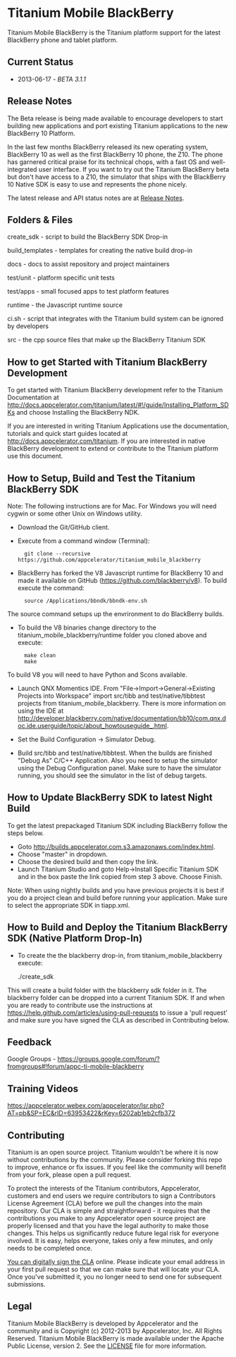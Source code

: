 Titanium Mobile BlackBerry
==========================

Titanium Mobile BlackBerry is the Titanium platform support for the latest BlackBerry phone and tablet platform.

Current Status
--------------

* 2013-06-17 - _BETA 3.1.1_

Release Notes
-------------

The Beta release is being made available to encourage developers to start building new applications and port existing Titanium applications to the new BlackBerry 10 Platform. 

In the last few months BlackBerry released its new operating system, BlackBerry 10 as well as the first BlackBerry 10 phone, the Z10. The phone has garnered critical praise for its technical chops, with a fast OS and well-integrated user interface. If you want to try out the Titanium BlackBerry beta but don't have access to a Z10, the simulator that ships with the BlackBerry 10 Native SDK is easy to use and represents the phone nicely.

The latest release and API status notes are at [Release Notes](https://github.com/appcelerator/titanium_mobile_blackberry/blob/master/CHANGELOG.md).


Folders & Files
---------------

create_sdk - script to build the BlackBerry SDK Drop-in

build_templates - templates for creating the native build drop-in

docs - docs to assist repository and project maintainers

test/unit - platform specific unit tests

test/apps - small focused apps to test platform features

runtime -  the Javascript runtime source

ci.sh - script that integrates with the Titanium build system can be ignored by developers

src - the cpp source files that make up the BlackBerry Titanium SDK


How to get Started with Titanium BlackBerry Development
-------------------------------------------------------

To get started with Titanium BlackBerry development refer to the Titanium Documentation at http://docs.appcelerator.com/titanium/latest/#!/guide/Installing_Platform_SDKs and choose Installing the BlackBerry NDK. 

If you are interested in writing Titanium Applications use the documentation, tutorials and quick start guides located at http://docs.appcelerator.com/titanium. If you are interested in native BlackBerry development to extend or contribute to the Titanium platform use this document.


How to Setup, Build and Test the Titanium BlackBerry SDK
---------------------------------------------------------

Note: The following instructions are for Mac. For Windows you will need cygwin or some other Unix on Windows utility.

- Download the Git/GitHub client. 

- Execute from a command window (Terminal): 

 		git clone --recursive https://github.com/appcelerator/titanium_mobile_blackberry

- BlackBerry has forked the V8 Javascript runtime for BlackBerry 10 and made it available on GitHub (https://github.com/blackberry/v8). To build execute the command:

		source /Applications/bbndk/bbndk-env.sh

The source command setups up the envrironment to do BlackBerry builds.

- To build the V8 binaries change directory to the titanium_mobile_blackberry/runtime folder you cloned above and execute:

		make clean
		make

To build V8 you will need to have Python and Scons available.

-  Launch QNX Momentics IDE. From "File->Import->General->Existing Projects into Workspace" import src/tibb and test/native/tibbtest projects from titanium_mobile_blackberry. There is more information on using the IDE at http://developer.blackberry.com/native/documentation/bb10/com.qnx.doc.ide.userguide/topic/about_howtouseguide_.html.

-  Set the Build Configuration -> Simulator Debug. 

- Build src/tibb and test/native/tibbtest. When the builds are finished "Debug As" C/C++ Application. Also you need to setup the simulator using the Debug Configuration panel. Make sure to have the simulator running, you should see the simulator in the list of debug targets.


How to Update BlackBerry SDK to latest Night Build
-------------------------------------------------- 

To get the latest prepackaged Titanium SDK including BlackBerry follow the steps below.

- Goto http://builds.appcelerator.com.s3.amazonaws.com/index.html.
- Choose "master" in dropdown.
- Choose the desired build and then copy the link. 
- Launch Titanium Studio and goto Help->Install Specific Titanium SDK and in the box paste the link copied from step 3 above. Choose Finish.

Note: When using nightly builds and you have previous projects it is best if you do a project clean and build before running your application. Make sure to select the appropriate SDK in tiapp.xml.  


How to Build and Deploy the Titanium BlackBerry SDK (Native Platform Drop-In)
-----------------------------------------------------------------------------

- To create the the blackberry drop-in, from titanium_mobile_blackberry execute: 

	./create_sdk

This will create a build folder with the blackberry sdk folder in it. The blackberry folder can be dropped into a current Titanium SDK. If and when you are ready to contribute use the instructions at https://help.github.com/articles/using-pull-requests to issue a 'pull request' and make sure you have signed the CLA as described in Contributing below.


Feedback
--------

Google Groups - https://groups.google.com/forum/?fromgroups#!forum/appc-ti-mobile-blackberry


Training Videos
---------------

https://appcelerator.webex.com/appcelerator/lsr.php?AT=pb&SP=EC&rID=63953422&rKey=6202ab1eb2cfb372


Contributing
-------------

Titanium is an open source project.  Titanium wouldn't be where it is now without contributions by the community. Please consider forking this repo to improve, enhance or fix issues. If you feel like the community will benefit from your fork, please open a pull request. 

To protect the interests of the Titanium contributors, Appcelerator, customers and end users we require contributors to sign a Contributors License Agreement (CLA) before we pull the changes into the main repository. Our CLA is simple and straightforward - it requires that the contributions you make to any Appcelerator open source project are properly licensed and that you have the legal authority to make those changes. This helps us significantly reduce future legal risk for everyone involved. It is easy, helps everyone, takes only a few minutes, and only needs to be completed once. 

[You can digitally sign the CLA](http://bit.ly/app_cla) online. Please indicate your email address in your first pull request so that we can make sure that will locate your CLA.  Once you've submitted it, you no longer need to send one for subsequent submissions.


Legal
------

Titanium Mobile BlackBerry is developed by Appcelerator and the community and is Copyright (c) 2012-2013 by Appcelerator, Inc. All Rights Reserved.
Titanium Mobile BlackBerry is made available under the Apache Public License, version 2.  See the [LICENSE](https://github.com/appcelerator/titanium_mobile_blackberry/blob/master/LICENSE) file for more information.
